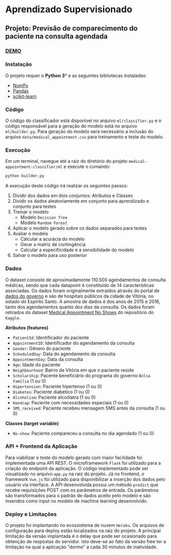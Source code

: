 # Aprendizado Supervisionado
## Projeto: Previsão de comparecimento do paciente na consulta agendada

### [DEMO](https://pablozandona.github.io/medical-appointment-classifier/)

### Instalação

O projeto requer o **Python 3*** e as seguintes bibliotecas instaladas:

- [NumPy](http://www.numpy.org/)
- [Pandas](http://pandas.pydata.org)
- [scikit-learn](http://scikit-learn.org/stable/)

### Código

O código do classificador está disponível no arquivo `ml/classifier.py` e o código responsável para a geração do modelo está no arquivo `ml/builder.py`. Para geração do modelo será necessário a inclusão do arquivo `data/medical_appointment.csv` para treinamento e teste do modelo.

### Execução

Em um terminal, navegue até a raiz do diretório do projeto `medical-appointment-classifier/ml` e execute o comando:

```bash
python builder.py
```  

A execução deste código irá realizar os seguintes passos:

1. Dividir dos dados em dois conjuntos: Atributos e Classes
2. Dividir os dados aleatoriamente em conjunto para aprendizado e conjunto para testes
3. Treinar o modelo
    * Modelo `Decision Tree`
    * Modelo `Random Forest`
4. Aplicar o modelo gerado sobre os dados separados para testes
5. Avaliar o modelo 
    * Cálcular a acurácia do modelo
    * Gerar a matriz de contingência
    * Calcular a especificidade e a sensibilidade do modelo
6. Salvar o modelo para uso posterior

### Dados

O dataset consiste de aproximadamente 110.500 agendamentos de consulta médicas, sendo que cada datapoint é constituído de 14 características associadas. Os dados foram originalmente extraídos através do portal de [dados do governo](http://dados.gov.br/) e são de hospitais públicos da cidade de Vitória, no estado do Espírito Santo. A amostra de dados é dos anos de 2015 e 2016, tanto dos agendamentos quanto dos dias da consulta. Os dados foram retirados do dataset [Medical Appointment No Shows](https://www.kaggle.com/joniarroba/noshowappointments) do repositório do `Kaggle`.

**Atributos (features)**
- `PatientId`: Identificador do paciente
- `AppointmentID`: Identificador do agendamento da consulta
- `Gender`: Gênero do paciente
- `ScheduledDay`: Data do agendamento da consulta
- `AppointmentDay`: Data da consulta 
- `Age`: Idade do paciente
- `Neighbourhood`: Bairro de Vitória em que o paciente reside
- `Scholarship`: Pacente beneficiário do programa do governo `Bolsa Família` (1 ou 0)
- `Hipertension`: Paciente hipertenso (1 ou 0)
- `Diabetes`: Paciente diabético (1 ou 0)
- `Alcoholism`: Paciente alcoólatra (1 ou 0)
- `Handcap`: Paciente com necessidades especiais (1 ou 0)
- `SMS_received`: Paciente recebeu mensagem SMS antes da consulta (1 ou 0)

**Classes (target variable)**
- `No-show`: Paciente compareceu a consulta no dia agendado (1 ou 0)

### API + Frontend da Aplicação

Para viabilizar o teste do modelo gerado com maior facilidade foi implementada uma API REST. O microframework `Flask` foi utilizado para a criação do endpoint da aplicação. O código implementado pode ser visualizado no arquivo `app.py` na raiz do projeto. Já no frontend, o framework `Vue.js` foi utilizado para disponibilizar a inserção dos dados pelo usuário via interface. A API desenvolvida possui um método `predict` que recebe requisições POST com os parâmetros de entrada. Os parâmetros são transformados para o padrão de dados aceito pelo modelo e são inseridos como input no modelo de machine learning desenvolvido.

### Deploy e Limitações

O projeto foi implantando no ecossistema de nuvem `Heroku`. Os arquivos de configuração para deploy estão localizados na raiz do projeto. A principal limitação da versão implantada é o delay que pode ser ocasionado para obtenção de respostas do servidor. Isto deve-se ao fato da versão free ter a limitação na qual a aplicação "dorme" a cada 30 minutos de inatividade.
